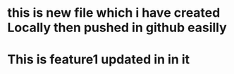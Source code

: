 # this is new file which i have created Locally then pushed in github easilly

# This is feature1 updated in in it